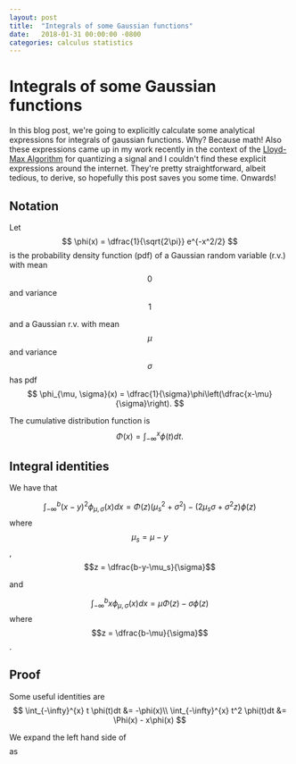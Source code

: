 ```yaml
---
layout: post
title:  "Integrals of some Gaussian functions"
date:   2018-01-31 00:00:00 -0800
categories: calculus statistics
---
```


# Integrals of some Gaussian functions
In this blog post, we're going to explicitly calculate some analytical expressions for integrals of gaussian functions. Why? Because math! Also these expressions came up in my work recently in the context of the [Lloyd-Max Algorithm](https://en.wikipedia.org/wiki/Quantization_(signal_processing)#Neglecting_the_entropy_constraint:_Lloyd%E2%80%93Max_quantization) for quantizing a signal and I couldn't find these explicit expressions around the internet. They're pretty straightforward, albeit tedious, to derive, so hopefully this post saves you some time. Onwards!

## Notation
Let 
$$
\phi(x) = \dfrac{1}{\sqrt{2\pi}} e^{-x^2/2}
$$ 
is the probability density function (pdf) of a Gaussian random variable (r.v.) with mean $$0$$ and variance $$1$$ 

and a Gaussian r.v. with mean $$\mu$$ and variance $$\sigma$$ has pdf 
$$
\phi_{\mu, \sigma}(x) = \dfrac{1}{\sigma}\phi\left(\dfrac{x-\mu}{\sigma}\right).
$$

The cumulative distribution function is 
$$
\Phi(x) = \int_{-\infty}^{x} \phi(t)dt.
$$

## Integral identities 

We have that

$$
\label{eq1}
\int_{-\infty}^{b} (x-y)^2 \phi_{\mu, \sigma}(x) dx = \Phi(z) (\mu_s^2 + \sigma^2) - (2\mu_s \sigma + \sigma^2 z)\phi(z)
$$ 
where $$\mu_s = \mu - y$$, $$z = \dfrac{b-y-\mu_s}{\sigma}$$

and 

$$
\label{eq2}
\int_{-\infty}^{b} x \phi_{\mu, \sigma}(x) dx = \mu \Phi(z) - \sigma \phi(z)
$$
where $$z = \dfrac{b-\mu}{\sigma}$$. 


## Proof

Some useful identities are 
$$
\int_{-\infty}^{x} t \phi(t)dt &= -\phi(x)\\
\int_{-\infty}^{x} t^2 \phi(t)dt &= \Phi(x) - x\phi(x)
$$

We expand the left hand side of $$\label{eq1}$$ as 